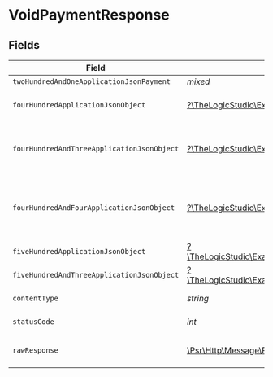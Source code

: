 # VoidPaymentResponse


## Fields

| Field                                                                                                                                                                | Type                                                                                                                                                                 | Required                                                                                                                                                             | Description                                                                                                                                                          |
| -------------------------------------------------------------------------------------------------------------------------------------------------------------------- | -------------------------------------------------------------------------------------------------------------------------------------------------------------------- | -------------------------------------------------------------------------------------------------------------------------------------------------------------------- | -------------------------------------------------------------------------------------------------------------------------------------------------------------------- |
| `twoHundredAndOneApplicationJsonPayment`                                                                                                                             | *mixed*                                                                                                                                                              | :heavy_minus_sign:                                                                                                                                                   | Payment Created                                                                                                                                                      |
| `fourHundredApplicationJsonObject`                                                                                                                                   | [?\TheLogicStudio\ExactPayments\Models\Operations\VoidPaymentResponseBody](../../Models/Operations/VoidPaymentResponseBody.md)                                       | :heavy_minus_sign:                                                                                                                                                   | **Bad Request**\<br/>When there are errors in the payload.<br/>                                                                                                      |
| `fourHundredAndThreeApplicationJsonObject`                                                                                                                           | [?\TheLogicStudio\ExactPayments\Models\Operations\VoidPaymentPaymentsResponseBody](../../Models/Operations/VoidPaymentPaymentsResponseBody.md)                       | :heavy_minus_sign:                                                                                                                                                   | **Access Denied**\<br/>Credentials supplied do not grant access to the requested resource.<br/>                                                                      |
| `fourHundredAndFourApplicationJsonObject`                                                                                                                            | [?\TheLogicStudio\ExactPayments\Models\Operations\VoidPaymentPaymentsResponseResponseBody](../../Models/Operations/VoidPaymentPaymentsResponseResponseBody.md)       | :heavy_minus_sign:                                                                                                                                                   | **Not Found**\<br/>\<br/>When you'll get `401 Unauthorized` response:<br/>- When there are no Accounts/Orders/Payment found.<br/>                                    |
| `fiveHundredApplicationJsonObject`                                                                                                                                   | [?\TheLogicStudio\ExactPayments\Models\Operations\VoidPaymentPaymentsResponse500ResponseBody](../../Models/Operations/VoidPaymentPaymentsResponse500ResponseBody.md) | :heavy_minus_sign:                                                                                                                                                   | **Internal Server Error**<br/>                                                                                                                                       |
| `fiveHundredAndThreeApplicationJsonObject`                                                                                                                           | [?\TheLogicStudio\ExactPayments\Models\Operations\VoidPaymentPaymentsResponse503ResponseBody](../../Models/Operations/VoidPaymentPaymentsResponse503ResponseBody.md) | :heavy_minus_sign:                                                                                                                                                   | **Service Unavailable**<br/>                                                                                                                                         |
| `contentType`                                                                                                                                                        | *string*                                                                                                                                                             | :heavy_check_mark:                                                                                                                                                   | HTTP response content type for this operation                                                                                                                        |
| `statusCode`                                                                                                                                                         | *int*                                                                                                                                                                | :heavy_check_mark:                                                                                                                                                   | HTTP response status code for this operation                                                                                                                         |
| `rawResponse`                                                                                                                                                        | [\Psr\Http\Message\ResponseInterface](https://www.php-fig.org/psr/psr-7/#33-psrhttpmessageresponseinterface)                                                         | :heavy_check_mark:                                                                                                                                                   | Raw HTTP response; suitable for custom response parsing                                                                                                              |